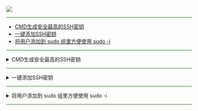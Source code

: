 <img src="https://cdn.jsdelivr.net/gh/Jianfei-DinG/bash/script/66c2af54e65d4.png" width="%100" height="auto" align="center" />

<hr style="border: none; height: 1px; background-color: green;">

- [CMD生成安全最高的SSH密钥](#0) &nbsp;&nbsp;&nbsp;&nbsp;
- [一键添加SSH密钥](#1) &nbsp;&nbsp;&nbsp;&nbsp;
- [将用户添加到 sudo 组里方便使用 sudo -i](#2) &nbsp;&nbsp;&nbsp;&nbsp;

<hr style="border: none; height: 1px; background-color: green;">

</details>
<details>  
<summary>CMD生成安全最高的SSH密钥</summary> 
<a name="2"></a>
  
MCD执行  
```
ssh-keygen -t ed25519 -a 100 -f %USERPROFILE%\.ssh\id_rsa -C "tianyun@Windows"
```
同步公钥
```
type %USERPROFILE%\.ssh\id_rsa.pub | ssh root@192.168.1.8 "cat >> .ssh/authorized_keys"
```
<hr style="border: none; height: 0.1px; background-color: green;">

Linux 一键执行命令
```
ssh-keygen -t ed25519 -a 100 -f ~/.ssh/id_rsa -C "local@machine" && ssh-copy-id -i ~/.ssh/id_rsa.pub $USER@localhost
```

示例：
```
Generating public/private rsa key pair.
Enter file in which to save the key (C:\Users\你的用户名\.ssh\id_rsa):  ← 按回车即可（使用默认）
Enter passphrase (empty for no passphrase):                           ←  输入私钥密码（可为空））
Enter same passphrase again:                                          ←  再次确认密码

id_rsa（私钥-客户端）
id_rsa.pub（公钥-服务端）
```
</details>
<hr style="border: none; height: 1px; background-color: green;">
<details>  
<summary>一键添加SSH密钥</summary> 
<a name="1"></a>
  
```
sh <(curl -Ls https:///cdn.jsdelivr.net/gh/Jianfei-DinG/bash/script/ssh_key_installer.sh)
```

```
bash <(curl -Ls https:///cdn.jsdelivr.net/gh/Jianfei-DinG/bash/script/ssh_key_installer.sh)
```
Ubuntu / Debian 安装 sudo 和 curl
```
apt update && apt install -y sudo curl
```
Alpine Linux 安装 sudo 和 curl
```
apk update && apk add sudo curl
```
</details>
<hr style="border: none; height: 1px; background-color: green;">
<details>  
<summary>将用户添加到 sudo 组里方便使用 sudo -i</summary> 
<a name="2"></a>
  
```
sudo usermod -aG sudo "$(whoami)"
```
``
命令执行后需要重新连接才能生效
``
</details>
<hr style="border: none; height: 1px; background-color: green;">

